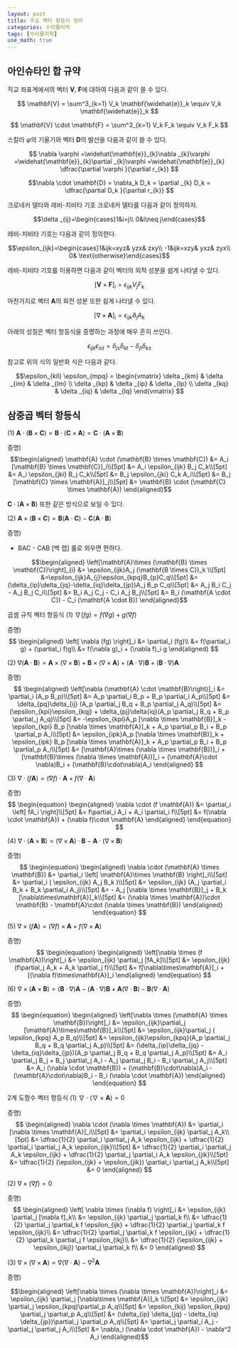 ```yaml
---
layout: post
title: 주요 벡터 항등식 정리
categories: 수리물리학
tags: [수리물리학]
use_math: true
---
```


## 아인슈타인 합 규약
직교 좌표계에서의 벡터 $\mathbf{V}$, $\mathbf{F}$에 대하여 다음과 같이 쓸 수 있다.

$$
\mathbf{V} = \sum^3_{k=1} V_k \mathbf{\widehat{e}}_k \equiv V_k \mathbf{\widehat{e}}_k
$$

$$
\mathbf{V} \cdot \mathbf{F} = \sum^3_{k=1} V_k F_k \equiv V_k F_k
$$

스칼라 $\varphi$의 기울기와 벡터 $\mathbf{D}$의 발산을 다음과 같이 쓸 수 있다.

$$
\nabla \varphi =\widehat{\mathbf{e}}_{k}\nabla _{k}\varphi =\widehat{\mathbf{e}}_{k}\partial _{k}\varphi =\widehat{\mathbf{e}}_{k} \dfrac{\partial \varphi }{\partial r_{k}}
$$

$$\nabla \cdot \mathbf{D} = \nabla_k D_k = \partial _{k} D_k = \dfrac{\partial D_k }{\partial r_{k}} $$

크로네커 델타와 레비-치비타 기호
크로네커 델타를 다음과 같이 정의하자.

$$\delta _{ij}=\begin{cases}1&i=j\\ 0&i\neq j\end{cases}$$

레비-치비타 기호는 다음과 같이 정의한다.

$$\epsilon_{ijk}=\begin{cases}1&ijk=xyz& yzx& zxy\\ -1&ijk=xzy& yxz& zyx\\ 0& \text{otherwise}\end{cases}$$

레비-치비타 기호를 이용하면 다음과 같이 벡터의 외적 성분을 쉽게 나타낼 수 있다.

$$ [\mathbf{V} \times \mathbf{F} ]_i = \epsilon_{ijk}V_j F_k$$

마찬가지로 벡터 $\mathbf{A}$의 회전 성분 또한 쉽게 나타낼 수 있다.

$$ [\nabla \times \mathbf{A} ]_i = \epsilon_{ijk} \partial_j A_k$$



아래의 성질은 벡터 항등식을 증명하는 과정에 매우 흔히 쓰인다.

$$ \epsilon_{ijk} \epsilon_{ist} = \delta_{js} \delta_{kt} - \delta_{jt} \delta_{ks}$$

참고로 위의 식의 일반화 식은 다음과 같다.

$$\epsilon_{kil} \epsilon_{mpq} = \begin{vmatrix} \delta _{km} & \delta _{im} & \delta _{lm} \\ \delta _{kp} & \delta _{ip} & \delta _{lp} \\ \delta _{kq} & \delta _{iq} & \delta _{lq} \end{vmatrix}  $$



## 삼중곱 벡터 항등식

(1) $\mathbf{A} \cdot (\mathbf{B} \times \mathbf{C}) = \mathbf{B} \cdot (\mathbf{C} \times \mathbf{A}) = \mathbf{C} \cdot (\mathbf{A} \times \mathbf{B})$

증명)
$$\begin{aligned}
    \mathbf{A} \cdot (\mathbf{B} \times \mathbf{C}) &= A_i [\mathbf{B} \times \mathbf{C}]_i\\[5pt]
    &= A_i \epsilon_{ijk} B_j C_k\\[5pt]
    &= A_i \epsilon_{jki} B_j C_k\\[5pt]
    &= B_j \epsilon_{jki} C_k A_i\\[5pt]
    &= B_j [\mathbf{C} \times \mathbf{A}]_j\\[5pt]
    &= \mathbf{B} \cdot (\mathbf{C} \times \mathbf{A})
    \end{aligned}$$

$\mathbf{C} \cdot (\mathbf{A} \times \mathbf{B})$ 또한 같은 방식으로 보일 수 있다.


(2) $\mathbf{A} \times (\mathbf{B} \times \mathbf{C}) = \mathbf{B} (\mathbf{A} \cdot \mathbf{C}) - \mathbf{C} (\mathbf{A} \cdot \mathbf{B})$

증명)

* BAC - CAB [백 캡] 룰로 외우면 편하다.

$$\begin{aligned}
        \left[\mathbf{A}\times (\mathbf{B} \times \mathbf{C})\right]_{i} &= \epsilon_{ijk}A_j (\mathbf{B \times C})_k \\[5pt]
&=\epsilon_{ijk}A_{j}\epsilon_{kpq}B_{p}C_q\\[5pt] &= (\delta_{ip}\delta_{jq}-\delta_{iq}\delta_{jp})A_j B_p C_q\\[5pt]
        &= A_j B_i C_j - A_j B_j C_i\\[5pt]
        &= B_i A_j C_j - C_i A_j B_j\\[5pt]
        &= B_i (\mathbf{A \cdot C}) - C_i (\mathbf{A \cdot B})
    \end{aligned}$$



곱셈 규칙 벡터 항등식
(1) $\nabla (fg) = f(\nabla g) + g(\nabla f)$

증명)
$$
\begin{aligned}
    \left[ \nabla (fg) \right]_i &= \partial_i (fg)\\
    &= f(\partial_i g) + (\partial_i f)g\\
    &= f(\nabla g)_i + (\nabla f)_i g
\end{aligned}
$$


(2) $\nabla (\mathbf{A} \cdot \mathbf{B}) = \mathbf{A} \times (\nabla \times \mathbf{B}) + \mathbf{B}\times (\nabla \times \mathbf{A}) + (\mathbf{A} \cdot \nabla ) \mathbf{B} + (\mathbf{B} \cdot \nabla)\mathbf{A}$

증명)
$$
    \begin{aligned}
    \left[\nabla (\mathbf{A} \cdot \mathbf{B}\right)]_i &= \partial_i (A_p B_p)\\[5pt]
    &= A_p \partial_i B_p + B_p \partial_i A_p\\[5pt]
    &= \delta_{pq}\delta_{ij} (A_p \partial_j B_q + B_p \partial_j A_q)\\[5pt]
    &= (\epsilon_{kpi}\epsilon_{kqj} + \delta_{pj}\delta{iq}(A_p \partial_j B_q + B_p \partial_j A_q)\\[5pt]
    &= -\epsilon_{kpi}A_p [\nabla \times \mathbf{B}]_k - \epsilon_{kpi} B_p [\nabla \times \mathbf{A}]_k + A_p \partial_p B_i + B_p \partial_p A_i\\[5pt]
    &= \epsilon_{ipk}A_p [\nabla \times \mathbf{B}]_k + \epsilon_{ipk} B_p [\nabla \times \mathbf{A}]_k + A_p \partial_p B_i + B_p \partial_p A_i\\[5pt]
    &= [\mathbf{A}\times (\nabla \times \mathbf{B})]_i + [\mathbf{B}\times (\nabla \times \mathbf{A})]_i + (\mathbf{A}\cdot \nabla)B_i + (\mathbf{B}\cdot\nabla)A_i
    \end{aligned}
$$


(3) $\nabla \cdot (f \mathbf{A}) = (\nabla f)\cdot \mathbf{A} + f(\nabla \cdot \mathbf{A})$

증명)
$$
\begin{equation}
    \begin{aligned}
    \nabla \cdot (f \mathbf{A}) &= \partial_i \left[ fA_i \right]\\[5pt]
    &= f\partial_i A_i + A_i \partial_i f\\[5pt]
    &= f(\nabla \cdot \mathbf{A}) + (\nabla f)\cdot \mathbf{A}
    \end{aligned}
\end{equation}
$$


(4) $\nabla \cdot (\mathbf{A} \times \mathbf{B}) = (\nabla \times \mathbf{A})\cdot \mathbf{B} - \mathbf{A}\cdot (\nabla \times \mathbf{B})$

증명)
$$
\begin{equation}
    \begin{aligned}
    \nabla \cdot (\mathbf{A} \times \mathbf{B}) &= \partial_i \left[ \mathbf{A}\times \mathbf{B} \right]_i\\[5pt]
    &= \partial_i ( \epsilon_{ijk} A_j B_k )\\[5pt]
    &= \epsilon_{ijk} (A_j \partial_i B_k + B_k \partial_i A_j)\\[5pt]
    &= - A_j [\nabla \times \mathbf{B}]_j + B_k [\nabla\times\mathbf{A}]_k\\[5pt]
    &= (\nabla \times \mathbf{A})\cdot \mathbf{B} - \mathbf{A}\cdot (\nabla \times \mathbf{B})
    \end{aligned}
\end{equation}
$$


(5) $\nabla \times (f \mathbf{A}) = (\nabla f)\times \mathbf{A} + f(\nabla \times \mathbf{A})$

증명)
$$
\begin{equation}
    \begin{aligned}
    \left[\nabla \times (f \mathbf{A})\right]_i &= \epsilon_{ijk} \partial_j [fA_k]\\[5pt]
    &= \epsilon_{ijk} (f\partial_j A_k + A_k \partial_j f)\\[5pt]
    &= f[\nabla\times\mathbf{A}]_i + [(\nabla f)\times\mathbf{A}]_i
    \end{aligned}
\end{equation}
$$


(6) $\nabla \times (\mathbf{A} \times \mathbf{B}) = (\mathbf{B} \cdot \nabla)\mathbf{A} - (\mathbf{A} \cdot \nabla)\mathbf{B} + \mathbf{A}(\nabla \cdot \mathbf{B}) - \mathbf{B}(\nabla \cdot \mathbf{A})$

증명)
$$
\begin{equation}
    \begin{aligned}
    \left[\nabla \times (\mathbf{A} \times \mathbf{B})\right]_i &= \epsilon_{ijk}\partial_j [\mathbf{A}\times\mathbf{B}]_k\\[5pt]
    &= \epsilon_{ijk}\partial_j ( \epsilon_{kpq} A_p B_q)\\[5pt]
    &= \epsilon_{ijk}\epsilon_{kpq}(A_p \partial_j B_q + B_q \partial_j A_p)\\[5pt]
    &= (\delta_{ip}\delta_{jq} - \delta_{iq}\delta_{jp})(A_p \partial_j B_q + B_q \partial_j A_p)\\[5pt]
    &= A_i \partial_j B_j + B_j \partial_j A_i - A_j \partial_j B_i - B_i \partial_j A_j\\[5pt]
    &= A_i (\nabla \cdot \mathbf{B}) + (\mathbf{B}\cdot\nabla)A_i - (\mathbf{A}\cdot\nabla)B_i - B_i (\nabla \cdot \mathbf{A})
    \end{aligned}
\end{equation}
$$

2계 도함수 벡터 항등식
(1) $\nabla \cdot (\nabla \times \mathbf{A}) = 0$

증명)
$$
\begin{aligned}
    \nabla \cdot (\nabla \times \mathbf{A}) &= \partial_i [\nabla \times \mathbf{A}]_i\\[5pt]
    &= \partial_i \epsilon_{ijk} \partial_j A_k\\[5pt]
    &= \dfrac{1}{2} \partial_i \partial_j A_k \epsilon_{ijk} + \dfrac{1}{2} \partial_i \partial_j A_k \epsilon_{ijk}\\[5pt]
    &= \dfrac{1}{2} \partial_i \partial_j A_k \epsilon_{ijk} + \dfrac{1}{2} \partial_j \partial_i A_k \epsilon_{jik}\\[5pt]
    &= \dfrac{1}{2} (\epsilon_{ijk} + \epsilon_{jik}) \partial_i \partial_j A_k\\[5pt]
    &= 0
    \end{aligned}
$$


(2) $\nabla \times (\nabla f) = 0$

증명)
$$
\begin{aligned}
    \left[ \nabla \times (\nabla f) \right]_i &= \epsilon_{ijk} \partial_j [\nabla f]_k\\
    &= \epsilon_{ijk} \partial_j \partial_k f\\
    &= \dfrac{1}{2} \partial_j \partial_k f \epsilon_{ijk} + \dfrac{1}{2} \partial_j \partial_k f \epsilon_{ijk}\\
    &= \dfrac{1}{2} \partial_j \partial_k f \epsilon_{ijk} + \dfrac{1}{2} \partial_k \partial_j f \epsilon_{ikj}\\
    &= \dfrac{1}{2} (\epsilon_{ijk} + \epsilon_{ikj}) \partial_j \partial_k f\\
    &= 0
\end{aligned}
$$


(3) $\nabla \times (\nabla \times \mathbf{A}) = \nabla(\nabla \cdot \mathbf{A}) - \nabla ^2 \mathbf{A}$

증명)

$$\begin{aligned}
    \left[\nabla \times (\nabla \times \mathbf{A})\right]_i &= \epsilon_{ijk} \partial_j [\nabla\times \mathbf{A}]_k \\[5pt]
    &= \epsilon_{ijk} \partial_j \epsilon_{kpq}\partial_p A_q\\[5pt]
    &= \epsilon_{kij} \epsilon_{kpq} \partial_j \partial_p A_q\\[5pt]
    &= (\delta_{ip} \delta_{jq} - \delta_{iq} \delta_{jp})\partial_j \partial_p A_q\\[5pt]
    &= \partial_j \partial_i A_j - \partial_j \partial_j A_i\\[5pt]
    &= \nabla_i (\nabla \cdot \mathbf{A}) - \nabla^2 A_i
    \end{aligned}$$